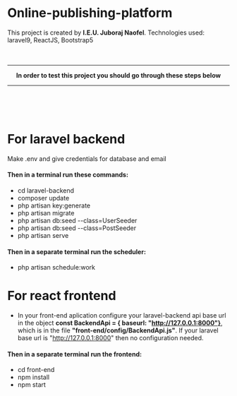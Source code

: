 # Online-publishing-platform
This project is created by <b>I.E.U. Juboraj Naofel</b>.
Technologies used: laravel9, ReactJS, Bootstrap5
<br>
<br>
<br>
<hr>
<p align="center"><b>In order to test this project you should go through these steps below</b></p>
<hr>
<br>
<br>
<br>
<h1>For laravel backend</h1>
Make .env and give credentials for database and email

<h4>Then in a terminal run these commands:</h4>

- cd laravel-backend
- composer update
- php artisan key:generate
- php artisan migrate
- php artisan db:seed --class=UserSeeder
- php artisan db:seed --class=PostSeeder
- php artisan serve

<h4>Then in a separate terminal run the scheduler:</h4>

- php artisan schedule:work


<h1>For react frontend</h1>

- In your front-end aplication configure your laravel-backend api base url in the object <b>const BackendApi = { baseurl: "http://127.0.0.1:8000"}</b>, which is in the file <b>"front-end/config/BackendApi.js"</b>. If your laravel base url is "http://127.0.0.1:8000" then no configuration needed.

<h4>Then in a separate terminal run the frontend:</h4>

- cd front-end
- npm install
- npm start





